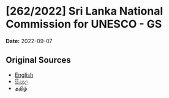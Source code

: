 # [262/2022] Sri Lanka National Commission for UNESCO - GS

**Date:** 2022-09-07

## Original Sources

- [English](https://documents.gov.lk/view/bills/2022/9/262-2022_E.pdf)
- [සිංහල](https://documents.gov.lk/view/bills/2022/9/262-2022_S.pdf)
- [தமிழ்](https://documents.gov.lk/view/bills/2022/9/262-2022_T.pdf)
